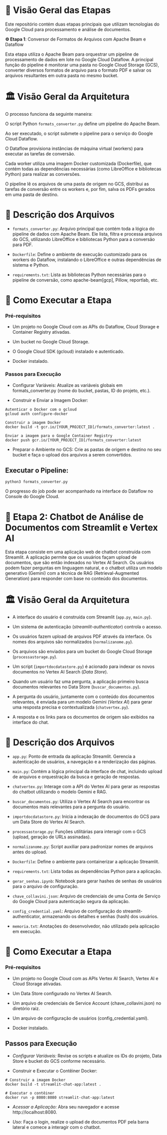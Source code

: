 # 📂 Visão Geral das Etapas

Este repositório contém duas etapas principais que utilizam tecnologias do Google Cloud para processamento e análise de documentos.

**⚙️ Etapa 1**: Conversor de Formatos de Arquivos com Apache Beam e Dataflow

Esta etapa utiliza o Apache Beam para orquestrar um pipeline de processamento de dados em lote no Google Cloud Dataflow. A principal função do pipeline é monitorar uma pasta no Google Cloud Storage (GCS), converter diversos formatos de arquivo para o formato PDF e salvar os arquivos resultantes em outra pasta no mesmo bucket.

# 🏛️ Visão Geral da Arquitetura

O processo funciona da seguinte maneira:

O script Python `formats_converter.py` define um pipeline do Apache Beam.

Ao ser executado, o script submete o pipeline para o serviço do Google Cloud Dataflow.

O Dataflow provisiona instâncias de máquina virtual (workers) para executar as tarefas de conversão.

Cada worker utiliza uma imagem Docker customizada (Dockerfile), que contém todas as dependências necessárias (como LibreOffice e bibliotecas Python) para realizar as conversões.

O pipeline lê os arquivos de uma pasta de origem no GCS, distribui as tarefas de conversão entre os workers e, por fim, salva os PDFs gerados em uma pasta de destino.

# 📄 Descrição dos Arquivos

- `formats_converter.py`: Arquivo principal que contém toda a lógica do pipeline de dados com Apache Beam. Ele lista, filtra e processa arquivos do GCS, utilizando LibreOffice e bibliotecas Python para a conversão para PDF.

- `Dockerfile`: Define o ambiente de execução customizado para os workers do Dataflow, instalando o LibreOffice e outras dependências de sistema e Python.

- `requirements.txt`: Lista as bibliotecas Python necessárias para o pipeline de conversão, como apache-beam[gcp], Pillow, reportlab, etc.

# 🚀 Como Executar a Etapa

### Pré-requisitos

- Um projeto no Google Cloud com as APIs do Dataflow, Cloud Storage e Container Registry ativadas.

- Um bucket no Google Cloud Storage.

- O Google Cloud SDK (gcloud) instalado e autenticado.

- Docker instalado.

### Passos para Execução

- Configurar Variáveis: Atualize as variáveis globais em formats_converter.py (nome do bucket, pastas, ID do projeto, etc.).

- Construir e Enviar a Imagem Docker:

```
Autenticar o Docker com o gcloud
gcloud auth configure-docker

Construir a imagem Docker
docker build -t gcr.io/[YOUR_PROJECT_ID]/formats_converter:latest .

Enviar a imagem para o Google Container Registry
docker push gcr.io/[YOUR_PROJECT_ID]/formats_converter:latest
```
- Preparar o Ambiente no GCS: Crie as pastas de origem e destino no seu bucket e faça o upload dos arquivos a serem convertidos.

## Executar o Pipeline:

```python3 formats_converter.py```

O progresso do job pode ser acompanhado na interface do Dataflow no Console do Google Cloud.


# 💬 Etapa 2: Chatbot de Análise de Documentos com Streamlit e Vertex AI

Esta etapa consiste em uma aplicação web de chatbot construída com Streamlit. A aplicação permite que os usuários façam upload de documentos, que são então indexados no Vertex AI Search. Os usuários podem fazer perguntas em linguagem natural, e o chatbot utiliza um modelo generativo (Gemini) com a técnica de RAG (Retrieval-Augmented Generation) para responder com base no conteúdo dos documentos.

# 🏛️ Visão Geral da Arquitetura

- A interface do usuário é construída com Streamlit (`app.py`, `main.py`).

- Um sistema de autenticação (*streamlit-authenticator*) controla o acesso.

- Os usuários fazem upload de arquivos PDF através da interface. Os nomes dos arquivos são normalizados (`normalizanome.py`).

- Os arquivos são enviados para um bucket do Google Cloud Storage (`processastorage.py`).

- Um script (`importdocdatastore.py`) é acionado para indexar os novos documentos no Vertex AI Search (*Data Store*).

- Quando um usuário faz uma pergunta, a aplicação primeiro busca documentos relevantes no Data Store (`buscar_documentos.py`).

- A pergunta do usuário, juntamente com o conteúdo dos documentos relevantes, é enviada para um modelo Gemini (*Vertex AI*) para gerar uma resposta precisa e contextualizada (`chatvertex.py`).

- A resposta e os links para os documentos de origem são exibidos na interface do chat.

# 📄 Descrição dos Arquivos

- `app.py`: Ponto de entrada da aplicação Streamlit. Gerencia a autenticação de usuários, a navegação e a renderização das páginas.

- `main.py`: Contém a lógica principal da interface de chat, incluindo upload de arquivos e orquestração da busca e geração de respostas.

- `chatvertex.py`: Interage com a API do Vertex AI para gerar as respostas do chatbot utilizando o modelo Gemini e RAG.

- `buscar_documentos.py`: Utiliza o Vertex AI Search para encontrar os documentos mais relevantes para a pergunta do usuário.

- `importdocdatastore.py`: Inicia a indexação de documentos do GCS para um Data Store do Vertex AI Search.

- `processastorage.py`: Funções utilitárias para interagir com o GCS (upload, geração de URLs assinadas).

- `normalizanome.py`: Script auxiliar para padronizar nomes de arquivos antes do upload.

- `Dockerfile`: Define o ambiente para containerizar a aplicação Streamlit.

- `requirements.txt`: Lista todas as dependências Python para a aplicação.

- `gerar_senhas.ipynb`: Notebook para gerar hashes de senhas de usuários para o arquivo de configuração.

- `chave_collavini.json`: Arquivo de credenciais de uma Conta de Serviço do Google Cloud para autenticação segura da aplicação.

- `config_credential.yaml`: Arquivo de configuração do streamlit-authenticator, armazenando os detalhes e senhas (hash) dos usuários.

- `memoria.txt`: Anotações do desenvolvedor, não utilizado pela aplicação em execução.

# 🚀 Como Executar a Etapa

### Pré-requisitos

- Um projeto no Google Cloud com as APIs Vertex AI Search, Vertex AI e Cloud Storage ativadas.

- Um Data Store configurado no Vertex AI Search.

- Um arquivo de credenciais de Service Account (chave_collavini.json) no diretório raiz.

- Um arquivo de configuração de usuários (config_credential.yaml).

- Docker instalado.

## Passos para Execução

- *Configurar Variáveis:* Revise os scripts e atualize os IDs do projeto, Data Store e bucket do GCS conforme necessário.

- Construir e Executar o Contêiner Docker:

```
# Construir a imagem Docker
docker build -t streamlit-chat-app:latest .

# Executar o contêiner
docker run -p 8080:8080 streamlit-chat-app:latest
```

- *Acessar a Aplicação:* Abra seu navegador e acesse http://localhost:8080.

- *Uso:* Faça o login, realize o upload de documentos PDF pela barra lateral e comece a interagir com o chatbot.
